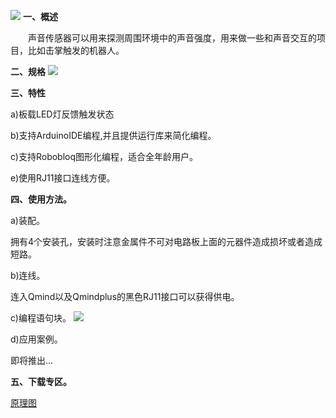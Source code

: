 ![](/img/senor/c-10.png)
**一、概述**

　　声音传感器可以用来探测周围环境中的声音强度，用来做一些和声音交互的项目，比如击掌触发的机器人。

**二、规格**
![](/img/senor/c-11.png)

**三、特性**

a\)板载LED灯反馈触发状态

b\)支持ArduinoIDE编程,并且提供运行库来简化编程。

c\)支持Robobloq图形化编程，适合全年龄用户。

e\)使用RJ11接口连线方便。

**四、使用方法。**

a\)装配。

拥有4个安装孔，安装时注意金属件不可对电路板上面的元器件造成损坏或者造成短路。

b\)连线。

连入Qmind以及Qmindplus的黑色RJ11接口可以获得供电。

c\)编程语句块。
![](/img/senor/c-12.png)

d\)应用案例。

即将推出...

**五、下载专区。**

[原理图](https://github.com/Robobloq2018/Open-source-hardware/tree/master/Electronic%20module)
